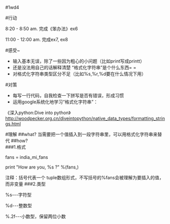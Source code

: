 #1wd4 


#行动

8:20 - 8:50 am. 完成《笨办法》ex6

11:00 - 12:00 am. 完成ex7, ex8 

#感受~
* 输入基本无误，除了一些因为粗心的小问题（比如print写成printt）
* 还是没法用自己的话解释清楚 “格式化字符串”是个什么东西= =
* 对格式化字符串类型区分不足（比如%s,%r,%d要在什么情况下用）

#对策
* 每写一行代码，自我检查一下拼写是否有错误，形成习惯
* 运用google系统化地学习“格式化字符串”：


《深入python:Dive into python》 http://woodpecker.org.cn/diveintopython/native_data_types/formatting_strings.html

#理解
##what? 
当需要把一个值插入到一段字符串里，可以用格式化字符串来替代
##how?   
###1.格式

  fans = india_mi_fans
  
   print "How are you, %s ?" %(fans,) 
   
注释：括号代表一个 tuple数组形式，不写括号的%fans会被理解为要插入的值，而非变量
###2.类型
   
   %s---字符型
   
   %d---整数型
   
   %.2f---小数型，保留两位小数
   




